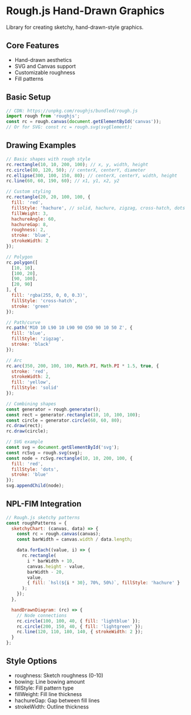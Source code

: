 # Rough.js Hand-Drawn Graphics

Library for creating sketchy, hand-drawn-style graphics.

## Core Features
- Hand-drawn aesthetics
- SVG and Canvas support
- Customizable roughness
- Fill patterns

## Basic Setup
```javascript
// CDN: https://unpkg.com/roughjs/bundled/rough.js
import rough from 'roughjs';
const rc = rough.canvas(document.getElementById('canvas'));
// Or for SVG: const rc = rough.svg(svgElement);
```

## Drawing Examples
```javascript
// Basic shapes with rough style
rc.rectangle(10, 10, 200, 100); // x, y, width, height
rc.circle(80, 120, 50); // centerX, centerY, diameter
rc.ellipse(300, 100, 150, 80); // centerX, centerY, width, height
rc.line(60, 60, 190, 60); // x1, y1, x2, y2

// Custom styling
rc.rectangle(20, 20, 100, 100, {
  fill: 'red',
  fillStyle: 'hachure', // solid, hachure, zigzag, cross-hatch, dots
  fillWeight: 3,
  hachureAngle: 60,
  hachureGap: 8,
  roughness: 2,
  stroke: 'blue',
  strokeWidth: 2
});

// Polygon
rc.polygon([
  [10, 10],
  [100, 20],
  [90, 100],
  [20, 90]
], {
  fill: 'rgba(255, 0, 0, 0.3)',
  fillStyle: 'cross-hatch',
  stroke: 'green'
});

// Path/curve
rc.path('M10 10 L90 10 L90 90 Q50 90 10 50 Z', {
  fill: 'blue',
  fillStyle: 'zigzag',
  stroke: 'black'
});

// Arc
rc.arc(350, 200, 100, 100, Math.PI, Math.PI * 1.5, true, {
  stroke: 'red',
  strokeWidth: 2,
  fill: 'yellow',
  fillStyle: 'solid'
});

// Combining shapes
const generator = rough.generator();
const rect = generator.rectangle(10, 10, 100, 100);
const circle = generator.circle(60, 60, 80);
rc.draw(rect);
rc.draw(circle);

// SVG example
const svg = document.getElementById('svg');
const rcSvg = rough.svg(svg);
const node = rcSvg.rectangle(10, 10, 200, 100, {
  fill: 'red',
  fillStyle: 'dots',
  stroke: 'blue'
});
svg.appendChild(node);
```

## NPL-FIM Integration
```javascript
// Rough.js sketchy patterns
const roughPatterns = {
  sketchyChart: (canvas, data) => {
    const rc = rough.canvas(canvas);
    const barWidth = canvas.width / data.length;

    data.forEach((value, i) => {
      rc.rectangle(
        i * barWidth + 10,
        canvas.height - value,
        barWidth - 20,
        value,
        { fill: `hsl(${i * 30}, 70%, 50%)`, fillStyle: 'hachure' }
      );
    });
  },

  handDrawnDiagram: (rc) => {
    // Node connections
    rc.circle(100, 100, 40, { fill: 'lightblue' });
    rc.circle(200, 150, 40, { fill: 'lightgreen' });
    rc.line(120, 110, 180, 140, { strokeWidth: 2 });
  }
};
```

## Style Options
- roughness: Sketch roughness (0-10)
- bowing: Line bowing amount
- fillStyle: Fill pattern type
- fillWeight: Fill line thickness
- hachureGap: Gap between fill lines
- strokeWidth: Outline thickness